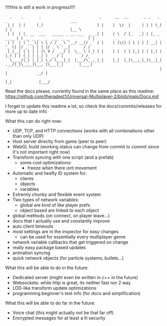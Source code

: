 !!!!this is still a work in progress!!!!

```
  _    _       _                          _      __  __       _ _   _       _                            ___  
 | |  | |     (_)                        | |    |  \/  |     | | | (_)     | |                          |__ \ 
 | |  | |_ __  ___   _____ _ __ ___  __ _| |    | \  / |_   _| | |_ _ _ __ | | __ _ _   _  ___ _ __        ) |
 | |  | | '_ \| \ \ / / _ \ '__/ __|/ _` | |    | |\/| | | | | | __| | '_ \| |/ _` | | | |/ _ \ '__|      / / 
 | |__| | | | | |\ V /  __/ |  \__ \ (_| | |    | |  | | |_| | | |_| | |_) | | (_| | |_| |  __/ |        / /_ 
  \____/|_| |_|_| \_/ \___|_|  |___/\__,_|_|    |_|  |_|\__,_|_|\__|_| .__/|_|\__,_|\__, |\___|_|       |____|
                                                                     | |             __/ |                    
                                                                     |_|            |___/                     
```
Read the docs please, currently found in the same place as this readme: https://github.com/theradest1/Universal-Multiplayer-2/blob/main/Docs.md

I forget to update this readme a lot, so check the docs/commits/releases for more up to date info

What this can do right now:
- UDP, TCP, and HTTP connections (works with all combinations other than only UDP)
- Host server directly from game (peer to peer)
- WebGL build (working status can change from commit to commit since it's not important right now)
- Transform syncing with one script (and a prefab)
  - some cool optimizations:
      - freeze when there isnt movement
- Automatic and heafty ID system for:
  - clients
  - objects
  - variables
- Extremly chunky and flexible event system
- Two types of network variables:
  - global are kind of like player prefs
  - object based are linked to each object
- global methods (on connect, on player leave...)
- docs that I actually use and constantly improve
- auto client timeouts
- most settings are in the inspector for easy changes
  - can be used for essentially every multiplayer genre
- network variable callbacks that get triggered on change
- really easy package based updates
- animation syncing
- quick network objects (for particle systems, bullets...)

What this will be able to do in the future:
- Dedicated server (might even be written in c++ in the future)
- Websockets: while http is great, its neither fast nor 2 way
- LOD-like transform update optimizations
- programming beginner's test info (for docs and simplification)

What this will be able to do far in the future:
- Voice chat (this might actually not be that far off)
- Encrypted messages for at least a lil security
